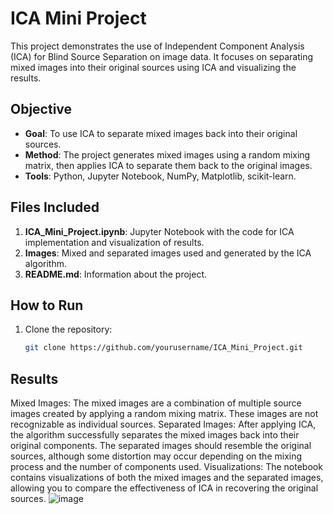 # ICA Mini Project

This project demonstrates the use of Independent Component Analysis (ICA) for Blind Source Separation on image data. It focuses on separating mixed images into their original sources using ICA and visualizing the results.

## Objective
- **Goal**: To use ICA to separate mixed images back into their original sources.
- **Method**: The project generates mixed images using a random mixing matrix, then applies ICA to separate them back to the original images.
- **Tools**: Python, Jupyter Notebook, NumPy, Matplotlib, scikit-learn.

## Files Included
1. **ICA_Mini_Project.ipynb**: Jupyter Notebook with the code for ICA implementation and visualization of results.
2. **Images**: Mixed and separated images used and generated by the ICA algorithm.
3. **README.md**: Information about the project.

## How to Run
1. Clone the repository:
   ```bash
   git clone https://github.com/yourusername/ICA_Mini_Project.git

## Results
Mixed Images: The mixed images are a combination of multiple source images created by applying a random mixing matrix. These images are not recognizable as individual sources.
Separated Images: After applying ICA, the algorithm successfully separates the mixed images back into their original components. The separated images should resemble the original sources, although some distortion may occur depending on the mixing process and the number of components used.
Visualizations: The notebook contains visualizations of both the mixed images and the separated images, allowing you to compare the effectiveness of ICA in recovering the original sources.
![image](https://github.com/user-attachments/assets/821bedc1-fa0f-419c-9cb0-af1f267c7e83)
